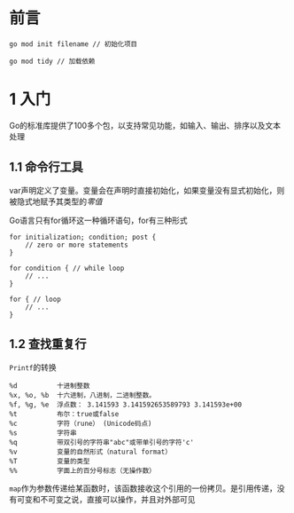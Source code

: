 # 前言

```
go mod init filename // 初始化项目
```

```
go mod tidy // 加载依赖
```

# 1 入门

Go的标准库提供了100多个包，以支持常见功能，如输入、输出、排序以及文本处理

## 1.1 命令行工具

var声明定义了变量。变量会在声明时直接初始化，如果变量没有显式初始化，则被隐式地赋予其类型的*零值*

Go语言只有for循环这一种循环语句，for有三种形式

```
for initialization; condition; post { 
    // zero or more statements
}
```

```
for condition { // while loop
    // ...
}
```

```
for { // loop
    // ...
}
```

## 1.2 查找重复行

`Printf`的转换

```
%d          十进制整数
%x, %o, %b  十六进制，八进制，二进制整数。
%f, %g, %e  浮点数： 3.141593 3.141592653589793 3.141593e+00
%t          布尔：true或false
%c          字符（rune） (Unicode码点)
%s          字符串
%q          带双引号的字符串"abc"或带单引号的字符'c'
%v          变量的自然形式（natural format）
%T          变量的类型
%%          字面上的百分号标志（无操作数）
```

`map`作为参数传递给某函数时，该函数接收这个引用的一份拷贝。是引用传递，没有可变和不可变之说，直接可以操作，并且对外部可见
